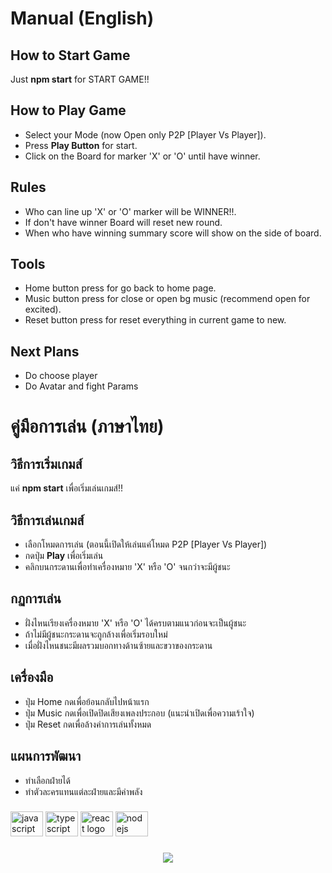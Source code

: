 
# Manual (English)
## How to Start Game
Just **npm start** for START GAME!!

## How to Play Game
- Select your Mode (now Open only P2P [Player Vs Player]).
- Press **Play Button** for start.
- Click on the Board for marker 'X' or 'O' until have winner.

## Rules
- Who can line up 'X' or 'O' marker will be WINNER!!.
- If don't have winner Board will reset new round.
- When who have winning summary score will show on the side of board.

## Tools
- Home button press for go back to home page.
- Music button press for close or open bg music (recommend open for excited).
- Reset button press for reset everything in current game to new.

## Next Plans
- Do choose player
- Do Avatar and fight Params

# คู่มือการเล่น (ภาษาไทย)
## วิธีการเริ่มเกมส์
แค่ **npm start** เพื่อเริ่มเล่นเกมส์!!

## วิธีการเล่นเกมส์
- เลือกโหมดการเล่น (ตอนนี้เปิดให้เล่นแค่โหมด P2P [Player Vs Player])
- กดปุ่ม **Play** เพื่อเริ่มเล่น
- คลิกบนกระดานเพื่อทำเครื่องหมาย 'X' หรือ 'O' จนกว่าจะมีผู้ชนะ

## กฏการเล่น
- ฝั่งไหนเรียงเครื่องหมาย 'X' หรือ 'O' ได้ครบตามแนวก่อนจะเป็นผู้ชนะ
- ถ้าไม่มีผู้ชนะกระดานจะถูกล้างเพื่อเริ่มรอบใหม่
- เมื่อฝั่งไหนชนะมีผลรวมบอกทางด้านซ้ายและขวาของกระดาน

## เครื่องมือ
- ปุ่ม Home กดเพื่อย้อนกลับไปหน้าแรก
- ปุ่ม Music กดเพื่อเปิดปิดเสียงเพลงประกอบ (แนะนำเปิดเพื่อความเร้าใจ)
- ปุ่ม Reset กดเพื่อล้างค่าการเล่นทั้งหมด

## แผนการพัฒนา
- ทำเลือกฝ่ายได้
- ทำตัวละครแทนแต่ละฝ่ายและมีค่าพลัง

###

<div align="left">
  <img src="https://cdn.jsdelivr.net/gh/devicons/devicon/icons/javascript/javascript-original.svg" height="40" width="52" alt="javascript logo"  />
  <img src="https://cdn.jsdelivr.net/gh/devicons/devicon/icons/typescript/typescript-original.svg" height="40" width="52" alt="typescript logo"  />
  <img src="https://cdn.jsdelivr.net/gh/devicons/devicon/icons/react/react-original.svg" height="40" width="52" alt="react logo"  />
  <img src="https://cdn.jsdelivr.net/gh/devicons/devicon/icons/nodejs/nodejs-original.svg" height="40" width="52" alt="nodejs logo"  />
</div>

###

<div align="center">
  <img src="https://visitor-badge.laobi.icu/badge?page_id=f.f&left_color=darkcyan&right_color=lightslategray"  />
</div>

###
